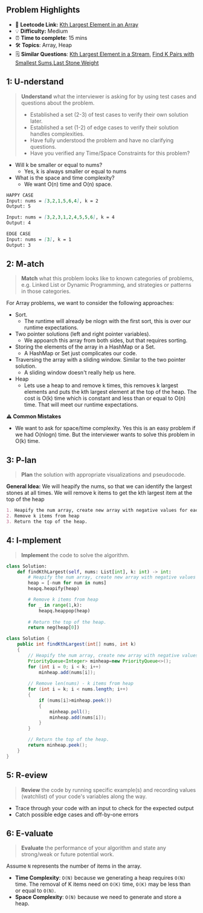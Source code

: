 ## Problem Highlights

* 🔗 **Leetcode Link:** [Kth Largest Element in an Array](https://leetcode.com/problems/kth-largest-element-in-an-array/)
* 💡 **Difficulty:** Medium
* ⏰ **Time to complete**: 15 mins
* 🛠️ **Topics**: Array, Heap 
* 🗒️ **Similar Questions**: [Kth Largest Element in a Stream](https://leetcode.com/problems/kth-largest-element-in-a-stream/), [Find K Pairs with Smallest Sums](https://leetcode.com/problems/find-k-pairs-with-smallest-sums/),[Last Stone Weight](https://leetcode.com/problems/last-stone-weight/)
    
## 1: U-nderstand
 
> **Understand** what the interviewer is asking for by using test cases and questions about the problem.
> 
> - Established a set (2-3) of test cases to verify their own solution later.
> - Established a set (1-2) of edge cases to verify their solution handles complexities.
> - Have fully understood the problem and have no clarifying questions.
> - Have you verified any Time/Space Constraints for this problem?

- Will k be smaller or equal to nums?
    - Yes, k is always smaller or equal to nums
- What is the space and time complexity?
    - We want O(n) time and O(n) space. 

```markdown
HAPPY CASE
Input: nums = [3,2,1,5,6,4], k = 2
Output: 5

Input: nums = [3,2,3,1,2,4,5,5,6], k = 4
Output: 4

EDGE CASE
Input: nums = [3], k = 1
Output: 3
```   
    
## 2: M-atch

<!-- See https://docs.google.com/document/d/1hYT1hoOJ6pFIt8A5q-PIZmYP7pB4WqlzyUJgFx9x2mY/edit#heading=h.ya2de4n4zsds for list of algorithms based on question type-->

> **Match** what this problem looks like to known categories of problems, e.g. Linked List or Dynamic Programming, and strategies or patterns in those categories.

For Array problems, we want to consider the following approaches:

- Sort. 
    - The runtime will already be nlogn with the first sort, this is over our runtime expectations.
- Two pointer solutions (left and right pointer variables). 
    - We appoarch this array from both sides, but that requires sorting.
- Storing the elements of the array in a HashMap or a Set. 
    - A HashMap or Set just complicates our code.
- Traversing the array with a sliding window. Similar to the two pointer solution. 
    - A sliding window doesn't really help us here.
- Heap
    - Lets use a heap to and remove k times, this removes k largest elements and puts the kth largest element at the top of the heap. The cost is O(k) time which is constant and less than or equal to O(n) time. That will meet our runtime expectations.

**⚠️ Common Mistakes**

* We want to ask for space/time complexity. Yes this is an easy problem if we had O(nlogn) time. But the interviewer wants to solve this problem in O(k) time.


## 3: P-lan

> **Plan** the solution with appropriate visualizations and pseudocode.

**General Idea:** We will heapify the nums, so that we can identify the largest stones at all times. We will remove k items to get the kth largest item at the top of the heap


```markdown
1. Heapify the num array, create new array with negative values for each num, because python only supports minimum heaps.
2. Remove k items from heap
3. Return the top of the heap. 
```

## 4: I-mplement

> **Implement** the code to solve the algorithm.

```python
class Solution:
    def findKthLargest(self, nums: List[int], k: int) -> int:
        # Heapify the num array, create new array with negative values for each num, because python only supports minimum heaps.
        heap = [-num for num in nums]
        heapq.heapify(heap)

        # Remove k items from heap
        for _ in range(1,k):
            heapq.heappop(heap)
        
        # Return the top of the heap.
        return neg(heap[0])
```
```java
class Solution {
    public int findKthLargest(int[] nums, int k) 
    {
        // Heapify the num array, create new array with negative values for each num
        PriorityQueue<Integer> minheap=new PriorityQueue<>();
        for (int i = 0; i < k; i++)
            minheap.add(nums[i]);
        
        // Remove len(nums) - k items from heap
        for (int i = k; i < nums.length; i++)
        {
            if (nums[i]>minheap.peek())
            {
                minheap.poll();
                minheap.add(nums[i]);
            }
        }

        // Return the top of the heap.
        return minheap.peek();
    }
}
```
    
## 5: R-eview

> **Review** the code by running specific example(s) and recording values (watchlist) of your code's variables along the way.

- Trace through your code with an input to check for the expected output
- Catch possible edge cases and off-by-one errors

## 6: E-valuate

> **Evaluate** the performance of your algorithm and state any strong/weak or future potential work.

Assume `N` represents the number of items in the array.

* **Time Complexity**: `O(N)` because we generating a heap requires `O(N)` time. The removal of K items need on `O(K)` time, `O(K)` may be less than or equal to `O(N)`.
* **Space Complexity**: `O(N)` because we need to generate and store a heap. 
